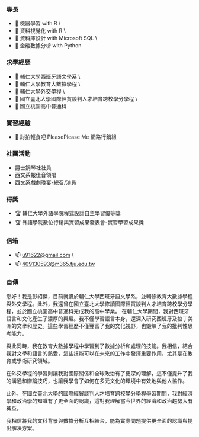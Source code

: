 ### 專長

- 🌱 機器學習 with R \
- 🌱 資料視覺化 with R \
- 🌱 資料庫設計 with Microsoft SQL \
- 🌱 金融數據分析 with Python
  
### 求學經歷

- 💬 輔仁大學西班牙語文學系 \
- 💬 輔仁大學教育大數據學程 \
- 💬 輔仁大學外交學程 \
- 💬 國立臺北大學國際經貿談判人才培育跨校學分學程 \
- 💬 國立桃園高中普通科

### 實習經驗

- 💼 討拍輕食吧 PleasePlease Me 網路行銷組

### 社團活動
- 爵士鋼琴社社員
- 西文系報佳音領唱
- 西文系戲劇晚宴-總召/演員

### 得獎

- 🏆 輔仁大學外語學院程式設計自主學習優等獎
- 🏆 外語學院數位行銷與實習成果發表會-實習學習成果獎

### 信箱

- 📫 u91622@gmail.com \
- 📫 409130593@m365.fju.edu.tw


### 自傳

您好！我是彭紹傑，目前就讀於輔仁大學西班牙語文學系，並輔修教育大數據學程與外交學程。此外，我還曾在國立臺北大學修讀國際經貿談判人才培育跨校學分學程，並於國立桃園高中普通科完成我的高中學業。
在輔仁大學期間，我對西班牙語言和文化產生了濃厚的興趣。我不僅學習語言本身，還深入研究西班牙及拉丁美洲的文學和歷史。這些學習經歷不僅豐富了我的文化視野，也鍛煉了我的批判性思考能力。

與此同時，我在教育大數據學程中學習到了數據分析和處理的技能。我相信，結合我對文學和語言的熱愛，這些技能可以在未來的工作中發揮重要作用，尤其是在教育或學術研究領域。

在外交學程的學習則讓我對國際關係和全球政治有了更深的理解，這不僅提升了我的溝通和辯論技巧，也讓我學會了如何在多元文化的環境中有效地與他人協作。

此外，在國立臺北大學的國際經貿談判人才培育跨校學分學程學習期間，我對經濟學和政治學的知識有了更全面的認識，這對我理解當今世界的經濟和政治趨勢大有裨益。

我相信將我的文科背景與數據分析互相結合，能為實際問題提供更全面的認識與提出解決方案。
